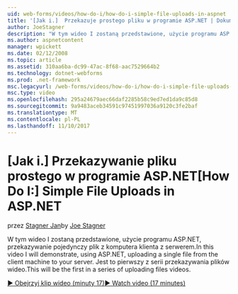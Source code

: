 ```yaml
---
uid: web-forms/videos/how-do-i/how-do-i-simple-file-uploads-in-aspnet
title: '[Jak i.]  Przekazuje prostego pliku w programie ASP.NET | Dokumentacja firmy Microsoft'
author: JoeStagner
description: "W tym wideo I zostaną przedstawione, użycie programu ASP.NET, przekazywanie pojedynczy plik z komputera klienta z serwerem. Będzie to pierwszy z serii przekazywanie..."
ms.author: aspnetcontent
manager: wpickett
ms.date: 02/12/2008
ms.topic: article
ms.assetid: 310aa6ba-dc99-47ac-8f68-aac7529664b2
ms.technology: dotnet-webforms
ms.prod: .net-framework
msc.legacyurl: /web-forms/videos/how-do-i/how-do-i-simple-file-uploads-in-aspnet
msc.type: video
ms.openlocfilehash: 295a24679aec66daf2285b58c9ed7ed1da9c85d8
ms.sourcegitcommit: 9a9483aceb34591c97451997036a9120c3fe2baf
ms.translationtype: MT
ms.contentlocale: pl-PL
ms.lasthandoff: 11/10/2017
---
```

<a name="how-do-i--simple-file-uploads-in-aspnet"></a><span data-ttu-id="8491f-104">[Jak i.]  Przekazywanie pliku prostego w programie ASP.NET</span><span class="sxs-lookup"><span data-stu-id="8491f-104">[How Do I:]  Simple File Uploads in ASP.NET</span></span>
====================
<span data-ttu-id="8491f-105">przez [Stagner Jan](https://github.com/JoeStagner)</span><span class="sxs-lookup"><span data-stu-id="8491f-105">by [Joe Stagner](https://github.com/JoeStagner)</span></span>

<span data-ttu-id="8491f-106">W tym wideo I zostaną przedstawione, użycie programu ASP.NET, przekazywanie pojedynczy plik z komputera klienta z serwerem.</span><span class="sxs-lookup"><span data-stu-id="8491f-106">In this video I will demonstrate, using ASP.NET, uploading a single file from the client machine to your server.</span></span> <span data-ttu-id="8491f-107">Jest to pierwszy z serii przekazywania plików wideo.</span><span class="sxs-lookup"><span data-stu-id="8491f-107">This will be the first in a series of uploading files videos.</span></span>

[<span data-ttu-id="8491f-108">&#9654; Obejrzyj klip wideo (minuty 17)</span><span class="sxs-lookup"><span data-stu-id="8491f-108">&#9654; Watch video (17 minutes)</span></span>](https://channel9.msdn.com/Blogs/ASP-NET-Site-Videos/how-do-i-simple-file-uploads-in-aspnet)

